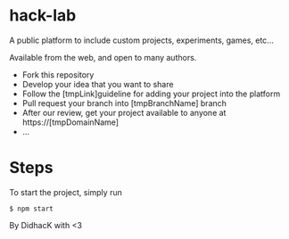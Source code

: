 # hack-lab
A public platform to include custom projects, experiments, games, etc...

Available from the web, and open to many authors.

- Fork this repository
- Develop your idea that you want to share
- Follow the [tmpLink]guideline for adding your project into the platform
- Pull request your branch into [tmpBranchName] branch
- After our review, get your project available to anyone at https://[tmpDomainName]
- ...

# Steps
To start the project, simply run

`$ npm start`



By DidhacK with <3